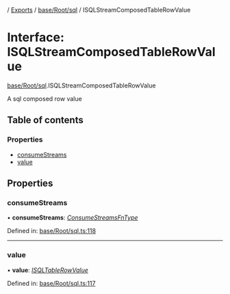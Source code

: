 [](../README.md) / [Exports](../modules.md) / [base/Root/sql](../modules/base_root_sql.md) / ISQLStreamComposedTableRowValue

# Interface: ISQLStreamComposedTableRowValue

[base/Root/sql](../modules/base_root_sql.md).ISQLStreamComposedTableRowValue

A sql composed row value

## Table of contents

### Properties

- [consumeStreams](base_root_sql.isqlstreamcomposedtablerowvalue.md#consumestreams)
- [value](base_root_sql.isqlstreamcomposedtablerowvalue.md#value)

## Properties

### consumeStreams

• **consumeStreams**: [*ConsumeStreamsFnType*](../modules/base_root_sql.md#consumestreamsfntype)

Defined in: [base/Root/sql.ts:118](https://github.com/onzag/itemize/blob/11a98dec/base/Root/sql.ts#L118)

___

### value

• **value**: [*ISQLTableRowValue*](base_root_sql.isqltablerowvalue.md)

Defined in: [base/Root/sql.ts:117](https://github.com/onzag/itemize/blob/11a98dec/base/Root/sql.ts#L117)
